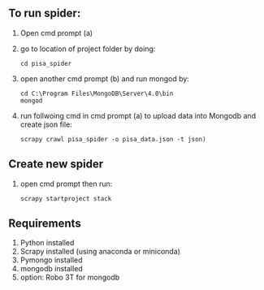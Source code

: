 
## To run spider:

1. Open cmd prompt (a)

2. go to location of project folder by doing:
   ```
   cd pisa_spider
   ```
   
3. open another cmd prompt (b) and run mongod by:
   ```
   cd C:\Program Files\MongoDB\Server\4.0\bin
   mongod
   ```
    
3. run follwoing cmd in cmd prompt (a) to upload data into Mongodb and create json file:
   ```
   scrapy crawl pisa_spider -o pisa_data.json -t json)
   ```
   
## Create new spider

1. open cmd prompt then run:
   ```
   scrapy startproject stack
   ```
   
## Requirements 

1. Python installed
2. Scrapy installed (using anaconda or miniconda)
3. Pymongo installed
4. mongodb installed
5. option: Robo 3T for mongodb

   

